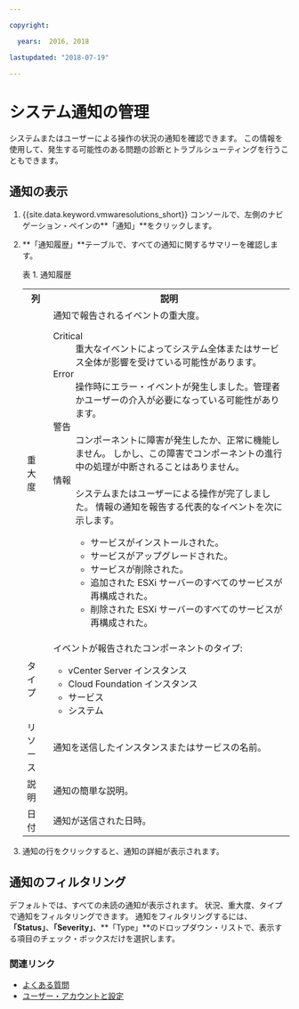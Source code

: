 ```yaml
---

copyright:

  years:  2016, 2018

lastupdated: "2018-07-19"

---
```


# システム通知の管理

システムまたはユーザーによる操作の状況の通知を確認できます。 この情報を使用して、発生する可能性のある問題の診断とトラブルシューティングを行うこともできます。

## 通知の表示

1. {{site.data.keyword.vmwaresolutions_short}} コンソールで、左側のナビゲーション・ペインの**「通知」**をクリックします。
2. **「通知履歴」**テーブルで、すべての通知に関するサマリーを確認します。

   表 1. 通知履歴

    <table>
      <tr>
        <th>列</th>
        <th>説明</th>
      </tr>
      <tr>
        <td>重大度</td>
        <td>通知で報告されるイベントの重大度。
          <dl class="dl">
          <dt class="dt dlterm">Critical</dt>
          <dd class="dd">重大なイベントによってシステム全体またはサービス全体が影響を受けている可能性があります。</dd>
          <dt class="dt dlterm">Error</dt>
          <dd class="dd">操作時にエラー・イベントが発生しました。管理者かユーザーの介入が必要になっている可能性があります。</dd>
          <dt class="dt dlterm">警告</dt>
          <dd class="dd">コンポーネントに障害が発生したか、正常に機能しません。 しかし、この障害でコンポーネントの進行中の処理が中断されることはありません。</dd>
            <dt class="dt dlterm">情報</dt>
            <dd class="dd">システムまたはユーザーによる操作が完了しました。 情報の通知を報告する代表的なイベントを次に示します。
              <ul class="ul">
                <li class="li">サービスがインストールされた。</li>
                <li class="li">サービスがアップグレードされた。</li>
                <li class="li">サービスが削除された。</li>
                <li class="li">追加された ESXi サーバーのすべてのサービスが再構成された。</li>
                <li class="li">削除された ESXi サーバーのすべてのサービスが再構成された。</li>
              </ul>
            </dd>
          </dl>
        </td>
       </tr>
       <tr>
         <td>タイプ</td>
         <td>イベントが報告されたコンポーネントのタイプ:<ul><li>vCenter Server インスタンス</li><li>Cloud Foundation インスタンス</li><li>サービス</li><li>システム</li></ul></td>
       </tr>
       <tr>
         <td>リソース</td>
         <td>通知を送信したインスタンスまたはサービスの名前。</td>
       </tr>
       <tr>
         <td>説明</td>
         <td>通知の簡単な説明。</td>
       </tr>
       <tr>
         <td>日付</td>
         <td>通知が送信された日時。</td>
       </tr>
    </table>                                       

3. 通知の行をクリックすると、通知の詳細が表示されます。

## 通知のフィルタリング

デフォルトでは、すべての未読の通知が表示されます。 状況、重大度、タイプで通知をフィルタリングできます。 通知をフィルタリングするには、**「Status」**、**「Severity」**、**「Type」**のドロップダウン・リストで、表示する項目のチェック・ボックスだけを選択します。

### 関連リンク

* [よくある質問](faq.html)
* [ユーザー・アカウントと設定](useraccount.html)
